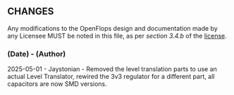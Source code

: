 ## CHANGES

Any modifications to the OpenFlops design and documentation made by any Licensee MUST be noted in this file, as per *section 3.4.b* of the [license](LICENSE.pdf).

### (Date) - (Author)
2025-05-01 - Jaystonian - Removed the level translation parts to use an actual Level Translator, rewired the 3v3 regulator for a different part, all capacitors are now SMD versions.
